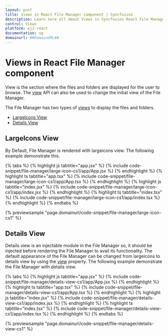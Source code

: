 ```yaml
---
layout: post
title: Views in React File Manager component | Syncfusion
description: Learn here all about Views in Syncfusion React File Manager component of Syncfusion Essential JS 2 and more.
control: Views 
platform: ej2-react
documentation: ug
domainurl: ##DomainURL##
---
```


# Views in React File Manager component

View is the section where the files and folders are displayed for the user to browse. The [view](https://ej2.syncfusion.com/react/documentation/api/file-manager/#view) API can also be used to change the initial view of the File Manager.

 The File Manager has two types of [views](https://ej2.syncfusion.com/react/documentation/api/file-manager/#view) to display the files and folders.

* [LargeIcons View](#largeicons-view)
* [Details View](#details-view)

## LargeIcons View

By Default, File Manager is rendered with largeicons view. The following example demonstrate this.

{% tabs %}
{% highlight js tabtitle="app.jsx" %}
{% include code-snippet/file-manager/large-icon-cs1/app/App.jsx %}
{% endhighlight %}
{% highlight ts tabtitle="app.tsx" %}
{% include code-snippet/file-manager/large-icon-cs1/app/App.tsx %}
{% endhighlight %}
{% highlight js tabtitle="index.jsx" %}
{% include code-snippet/file-manager/large-icon-cs1/app/index.jsx %}
{% endhighlight %}
{% highlight ts tabtitle="index.tsx" %}
{% include code-snippet/file-manager/large-icon-cs1/app/index.tsx %}
{% endhighlight %}
{% endtabs %}

 {% previewsample "page.domainurl/code-snippet/file-manager/large-icon-cs1" %}

## Details View

Details view is an injectable module in the File Manager so, it should be injected before rendering the File Manager to avail its functionality. The default appearance of the File Manager can be changed from largeicons to details view by using the [view](https://ej2.syncfusion.com/react/documentation/api/file-manager/#view) property. The following example demonstrate the File Manager with details view.

{% tabs %}
{% highlight js tabtitle="app.jsx" %}
{% include code-snippet/file-manager/details-view-cs1/app/App.jsx %}
{% endhighlight %}
{% highlight ts tabtitle="app.tsx" %}
{% include code-snippet/file-manager/details-view-cs1/app/App.tsx %}
{% endhighlight %}
{% highlight js tabtitle="index.jsx" %}
{% include code-snippet/file-manager/details-view-cs1/app/index.jsx %}
{% endhighlight %}
{% highlight ts tabtitle="index.tsx" %}
{% include code-snippet/file-manager/details-view-cs1/app/index.tsx %}
{% endhighlight %}
{% endtabs %}

 {% previewsample "page.domainurl/code-snippet/file-manager/details-view-cs1" %}